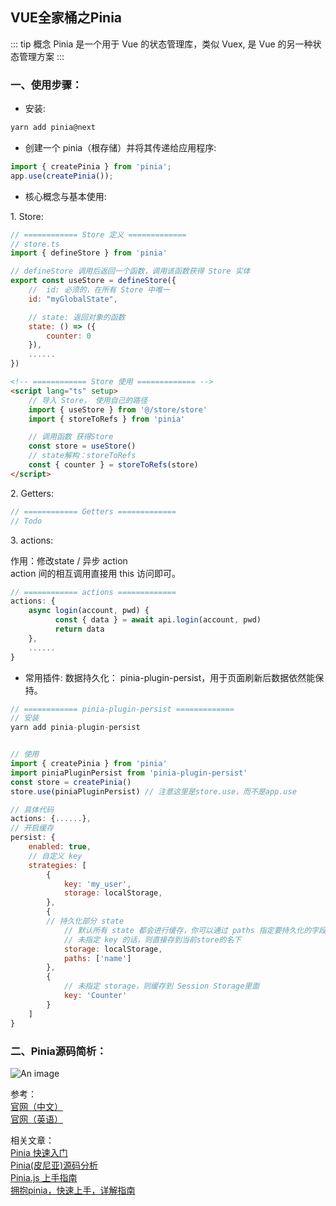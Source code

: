 ## VUE全家桶之Pinia
::: tip 概念
Pinia 是一个用于 Vue 的状态管理库，类似 Vuex, 是 Vue 的另一种状态管理方案
:::

### 一、使用步骤：
+ 安装:
```js
yarn add pinia@next
```

+ 创建一个 pinia（根存储）并将其传递给应用程序:
```js
import { createPinia } from 'pinia';
app.use(createPinia());
```

+ 核心概念与基本使用:
<p>1. Store:</p>

```js
// ============ Store 定义 =============
// store.ts
import { defineStore } from 'pinia'

// defineStore 调用后返回一个函数，调用该函数获得 Store 实体
export const useStore = defineStore({
    //  id: 必须的，在所有 Store 中唯一
    id: "myGlobalState",

    // state: 返回对象的函数
    state: () => ({
        counter: 0
    }),
    ......
})
```

```html
<!-- ============ Store 使用 ============= -->
<script lang="ts" setup>
    // 导入 Store， 使用自己的路径
    import { useStore } from '@/store/store'
    import { storeToRefs } from 'pinia'

    // 调用函数 获得Store
    const store = useStore()
    // state解构：storeToRefs
    const { counter } = storeToRefs(store)
</script>
```

<p>2. Getters:</p>

```js
// ============ Getters =============
// Todo
```

<p>3. actions:</p>
作用：修改state / 异步 action <br/>
action 间的相互调用直接用 this 访问即可。

```js
// ============ actions =============
actions: {
    async login(account, pwd) {
          const { data } = await api.login(account, pwd)
          return data
    },
    ......
}
```

+ 常用插件:
数据持久化： pinia-plugin-persist，用于页面刷新后数据依然能保持。
```js
// ============ pinia-plugin-persist =============
// 安装
yarn add pinia-plugin-persist


// 使用
import { createPinia } from 'pinia'
import piniaPluginPersist from 'pinia-plugin-persist'
const store = createPinia()
store.use(piniaPluginPersist) // 注意这里是store.use，而不是app.use

// 具体代码
actions: {......},
// 开启缓存
persist: {
    enabled: true,
    // 自定义 key
    strategies: [
        {
            key: 'my_user',
            storage: localStorage,
        },
        {
        // 持久化部分 state
            // 默认所有 state 都会进行缓存，你可以通过 paths 指定要持久化的字段，其他的则不会进行持久化。
            // 未指定 key 的话，则直接存到当前store的名下
            storage: localStorage,
            paths: ['name']
        },
        {
            // 未指定 storage，则缓存到 Session Storage里面
            key: 'Counter'
        }
    ]
}
```

### 二、Pinia源码简析：
![An image](/images/prev/pinia.png)



参考：<br />
<a href="https://pinia.web3doc.top/" target="_blank">官网（中文）</a><br />
<a href="https://pinia.vuejs.org/" target="_blank">官网（英语）</a><br />

相关文章：<br />
<a href="https://segmentfault.com/a/1190000040373313" target="_blank">Pinia 快速入门</a><br />
<a href="https://juejin.cn/post/7031727358369333279" target="_blank">Pinia(皮尼亚)源码分析</a><br />
<a href="https://segmentfault.com/a/1190000041246156" target="_blank">Pinia.js 上手指南</a><br />
<a href="https://juejin.cn/post/7063376847198748702" target="_blank">拥抱pinia，快速上手，详解指南</a><br />
